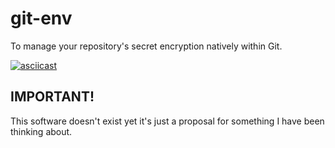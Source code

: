 # git-env

To manage your repository's secret encryption natively within Git.

[![asciicast](https://asciinema.org/a/2n1Fmt1oL8iUtQdHF7zdgWlcq.png)](https://asciinema.org/a/2n1Fmt1oL8iUtQdHF7zdgWlcq)

## IMPORTANT!

This software doesn't exist yet it's just a proposal for something I have been thinking about.
